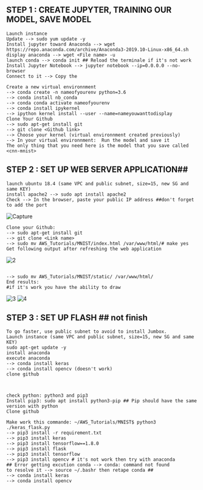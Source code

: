 

## STEP 1 : CREATE JUPYTER, TRAINING OUR MODEL, SAVE MODEL ##

```{r}
Launch instance
Update --> sudo yum update -y
Install jupyter toward Anaconda --> wget https://repo.anaconda.com/archive/Anaconda3-2019.10-Linux-x86_64.sh
display anaconda --> wget <File name> -u
launch conda --> conda init ## Reload the terminale if it's not work
Install Jupyter Notebook --> jupyter notebook --ip=0.0.0.0 --no-browser
Connect to it --> Copy the 

Create a new virtual environnment
--> conda create -n nameofyourenv python=3.6
--> conda install nb_conda
--> conda conda activate nameofyourenv 
--> conda install ipykernel
--> ipython kernel install --user --name=nameyouwanttodisplay
Clone Your Github
--> sudo apt-get install git
--> git clone <Github link>
--> Choose your kernel (virtual environnment created previously)
--> In your virtual environnment:  Run the model and save it
The only thing that you need here is the model that you save called <cnn-mnist>
```

## STEP 2 : SET UP WEB SERVER APPLICATION##

```{r}
launch ubuntu 18.4 (same VPC and public subnet, size=15, new SG and same KEY)
install apache2 --> sudo apt install apache2
Check --> In the browser, paste your public IP address ##don't forget to add the port
```
![Capture](https://user-images.githubusercontent.com/51121757/70862733-eee70000-1f37-11ea-8cca-523a76b47413.PNG)

```{r}
Clone your Github:
--> sudo apt-get install git
--> git clone <Link name>
--> sudo mv AWS_Tutorials/MNIST/index.html /var/www/html/# make yes
Get following output after refreshing the web application
```
![2](https://user-images.githubusercontent.com/51121757/70862736-f1e1f080-1f37-11ea-8f21-00d88b6a9996.PNG)


```{r}

--> sudo mv AWS_Tutorials/MNIST/static/ /var/www/html/
End results:
#if it's work you have the ability to draw
```
![3](https://user-images.githubusercontent.com/51121757/70862737-f3abb400-1f37-11ea-9908-ecea1965da35.PNG)
![4](https://user-images.githubusercontent.com/51121757/70862739-f5757780-1f37-11ea-818f-1303978de389.PNG)

## STEP 3 : SET UP FLASH  ## not finish

```{r}
To go faster, use public subnet to avoid to install Jumbox.
Launch instance (same VPC and public subnet, size=15, new SG and same KEY)
sudo apt-get update -y
install anaconda
execute anaconda
--> conda install keras
--> conda install opencv (doesn't work)
clone github



check python: python3 and pip3
Install pip3: sudo apt install python3-pip ## Pip should have the same version with python
Clone github

Make work this commande: ~/AWS_Tutorials/MNIST$ python3 ./keras_flask.py
--> pip3 install -r requirement.txt
--> pip3 install keras
--> pip3 install tensorflow==1.8.0
--> pip3 install flask
--> pip3 install tensorflow
--> pip3 install opencv # it's not work then try with anaconda
## Error getting excution conda --> conda: command not found
to resolve it --> source ~/.bashr then retape conda ##
--> conda install keras
--> conda install opencv






```
